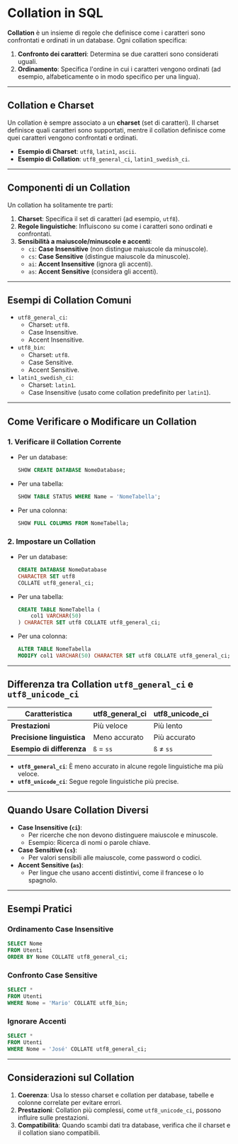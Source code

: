 # Collation in SQL

**Collation** è un insieme di regole che definisce come i caratteri sono confrontati e ordinati in un database. Ogni collation specifica:

1. **Confronto dei caratteri**: Determina se due caratteri sono considerati uguali.
2. **Ordinamento**: Specifica l'ordine in cui i caratteri vengono ordinati (ad esempio, alfabeticamente o in modo specifico per una lingua).

---

## Collation e Charset

Un collation è sempre associato a un **charset** (set di caratteri). Il charset definisce quali caratteri sono supportati, mentre il collation definisce come quei caratteri vengono confrontati e ordinati.

- **Esempio di Charset**: `utf8`, `latin1`, `ascii`.
- **Esempio di Collation**: `utf8_general_ci`, `latin1_swedish_ci`.

---

## Componenti di un Collation

Un collation ha solitamente tre parti:

1. **Charset**: Specifica il set di caratteri (ad esempio, `utf8`).
2. **Regole linguistiche**: Influiscono su come i caratteri sono ordinati e confrontati.
3. **Sensibilità a maiuscole/minuscole e accenti**:
   - `ci`: **Case Insensitive** (non distingue maiuscole da minuscole).
   - `cs`: **Case Sensitive** (distingue maiuscole da minuscole).
   - `ai`: **Accent Insensitive** (ignora gli accenti).
   - `as`: **Accent Sensitive** (considera gli accenti).

---

## Esempi di Collation Comuni

- `utf8_general_ci`:
  - Charset: `utf8`.
  - Case Insensitive.
  - Accent Insensitive.
- `utf8_bin`:
  - Charset: `utf8`.
  - Case Sensitive.
  - Accent Sensitive.
- `latin1_swedish_ci`:
  - Charset: `latin1`.
  - Case Insensitive (usato come collation predefinito per `latin1`).

---

## Come Verificare o Modificare un Collation

### 1. **Verificare il Collation Corrente**
   - Per un database:
     ```sql
     SHOW CREATE DATABASE NomeDatabase;
     ```
   - Per una tabella:
     ```sql
     SHOW TABLE STATUS WHERE Name = 'NomeTabella';
     ```
   - Per una colonna:
     ```sql
     SHOW FULL COLUMNS FROM NomeTabella;
     ```

### 2. **Impostare un Collation**
   - Per un database:
     ```sql
     CREATE DATABASE NomeDatabase
     CHARACTER SET utf8
     COLLATE utf8_general_ci;
     ```
   - Per una tabella:
     ```sql
     CREATE TABLE NomeTabella (
         col1 VARCHAR(50)
     ) CHARACTER SET utf8 COLLATE utf8_general_ci;
     ```
   - Per una colonna:
     ```sql
     ALTER TABLE NomeTabella
     MODIFY col1 VARCHAR(50) CHARACTER SET utf8 COLLATE utf8_general_ci;
     ```

---

## Differenza tra Collation `utf8_general_ci` e `utf8_unicode_ci`

| **Caratteristica**      | **utf8_general_ci** | **utf8_unicode_ci** |
|-------------------------|---------------------|---------------------|
| **Prestazioni**         | Più veloce         | Più lento           |
| **Precisione linguistica** | Meno accurato      | Più accurato         |
| **Esempio di differenza** | `ß` = `ss`         | `ß` ≠ `ss`          |

- **`utf8_general_ci`**: È meno accurato in alcune regole linguistiche ma più veloce.
- **`utf8_unicode_ci`**: Segue regole linguistiche più precise.

---

## Quando Usare Collation Diversi

- **Case Insensitive (`ci`)**:
  - Per ricerche che non devono distinguere maiuscole e minuscole.
  - Esempio: Ricerca di nomi o parole chiave.
- **Case Sensitive (`cs`)**:
  - Per valori sensibili alle maiuscole, come password o codici.
- **Accent Sensitive (`as`)**:
  - Per lingue che usano accenti distintivi, come il francese o lo spagnolo.

---

## Esempi Pratici

### Ordinamento Case Insensitive
```sql
SELECT Nome
FROM Utenti
ORDER BY Nome COLLATE utf8_general_ci;
```

### Confronto Case Sensitive
```sql
SELECT *
FROM Utenti
WHERE Nome = 'Mario' COLLATE utf8_bin;
```

### Ignorare Accenti
```sql
SELECT *
FROM Utenti
WHERE Nome = 'José' COLLATE utf8_general_ci;
```

---

## Considerazioni sul Collation

1. **Coerenza**: Usa lo stesso charset e collation per database, tabelle e colonne correlate per evitare errori.
2. **Prestazioni**: Collation più complessi, come `utf8_unicode_ci`, possono influire sulle prestazioni.
3. **Compatibilità**: Quando scambi dati tra database, verifica che il charset e il collation siano compatibili.
